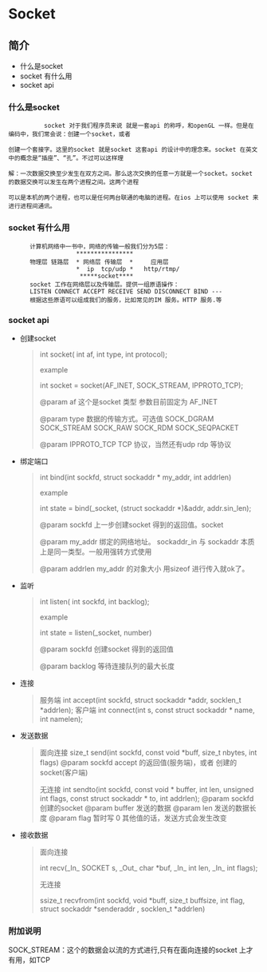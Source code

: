 # Socket

## 简介

* 什么是socket
* socket 有什么用
* socket api

### 什么是socket

```
          socket 对于我们程序员来说 就是一套api 的称呼，和openGL 一样。但是在编码中，我们常会说：创建一个socket，或者

创建一个套接字。这里的socket 就是socket 这套api 的设计中的理念来。socket 在英文中的概念是“插座”、“孔”。不过可以这样理

解：一次数据交换至少发生在双方之间。那么这次交换的任意一方就是一个socket。socket 的数据交换可以发生在两个进程之间。这两个进程

可以是本机的两个进程，也可以是任何两台联通的电脑的进程。在ios 上可以使用 socket 来进行进程间通讯。

```

### socket 有什么用

```
      计算机网络中一书中，网络的传输一般我们分为5层：
                   ****************
      物理层 链路层  * 网络层 传输层  *     应用层
                   *  ip  tcp/udp *   http/rtmp/
                    *****socket****
      socket 工作在网络层以及传输层。提供一组原语操作：
      LISTEN CONNECT ACCEPT RECEIVE SEND DISCONNECT BIND ---
      根据这些原语可以组成我们的服务，比如常见的IM 服务。HTTP 服务.等
```

### socket api

* 创建socket

  > int socket\( int af, int type, int protocol\);
  > 
  > example
  > 
  > int socket = socket\(AF\_INET, SOCK\_STREAM, IPPROTO\_TCP\);
  > 
  > @param af 这个是socket 类型 参数目前固定为 AF\_INET
  > 
  > @param type  数据的传输方式。可选值 SOCK\_DGRAM  SOCK\_STREAM  SOCK\_RAW  SOCK\_RDM   SOCK\_SEQPACKET
  > 
  > @param IPPROTO\_TCP TCP 协议，当然还有udp rdp 等协议

* 绑定端口

  > int bind\(int sockfd, struct sockaddr \* my\_addr, int addrlen\)
  > 
  > example
  > 
  > int state = bind\(\_socket, \(struct sockaddr \*\)&addr, addr.sin\_len\);
  > 
  > @param sockfd 上一步创建socket 得到的返回值。socket
  > 
  > @param my\_addr 绑定的网络地址。 sockaddr\_in  与 sockaddr 本质上是同一类型。一般用强转方式使用
  > 
  > @param addrlen my\_addr 的对象大小 用sizeof 进行传入就ok了。

* 监听

  > int listen\( int sockfd, int backlog\);
  > 
  > example
  > 
  > int state = listen\(\_socket, number\)
  > 
  > @param sockfd 创建socket 得到的返回值
  > 
  > @param backlog 等待连接队列的最大长度

* 连接

  > 服务端
  > int accept\(int sockfd, struct sockaddr \*addr, socklen\_t \*addrlen\);
  > 客户端
  > int connect\(int s, const struct sockaddr \* name, int namelen\);

* 发送数据

  > 面向连接
  >        size\_t send\(int sockfd, const void \*buff, size\_t nbytes, int flags\)
  >        @param sockfd accept 的返回值\(服务端\)，或者 创建的socket\(客户端\)
  > 
  > 无连接
  >        int sendto\(int sockfd, const void \* buffer, int len, unsigned int flags, const struct sockaddr \* to, int addrlen\);
  >        @param sockfd 创建的socket 
  >        @param buffer 发送的数据
  >        @param len 发送的数据长度
  >        @param flag 暂时写 0 其他值的话，发送方式会发生改变

* 接收数据

  > 面向连接
  > 
  > 
  >    int recv\(\_In\_ SOCKET s, \_Out\_ char \*buf, \_In\_ int len, \_In\_ int flags\);
  > 
  > 
  > 无连接
  > 
  > 
  >    ssize\_t recvfrom\(int sockfd, void \*buff, size\_t buffsize, int flag, struct sockaddr \*senderaddr , socklen\_t \*addrlen\)
  > 


### 附加说明

SOCK\_STREAM：这个的数据会以流的方式进行,只有在面向连接的socket 上才有用，如TCP

